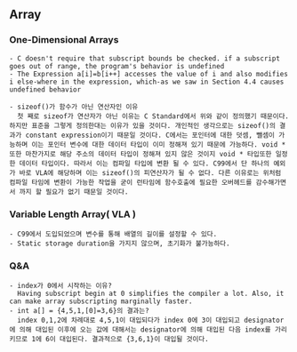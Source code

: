 ## Array ##

### One-Dimensional Arrays ###

    - C doesn't require that subscript bounds be checked. if a subscript goes out of range, the program's behavior is undefined
    - The Expression a[i]=b[i++] accesses the value of i and also modifies i else-where in the expression, which-as we saw in Section 4.4 causes undefined behavior

    - sizeof()가 함수가 아닌 연산자인 이유
      첫 째로 sizeof가 연산자가 아닌 이유는 C Standard에서 위와 같이 정의했기 때문이다. 하지만 표준을 그렇게 정의한대는 이유가 있을 것이다. 개인적인 생각으로는 sizeof()의 결과가 constant expression이기 때문일 것이다. C에서는 포인터에 대한 덧셈, 뺄셈이 가능하며 이는 포인터 변수에 대한 데이터 타입이 이미 정해져 있기 때문에 가능하다. void * 또한 마찬가지로 해당 주소의 데이터 타입이 정해져 있지 않은 것이지 void * 타입또한 일정한 데이터 타입이다. 따라서 이는 컴파일 타입에 변환 될 수 있다. C99에서 단 하나의 예외가 바로 VLA에 해당하며 이는 sizeof()의 피연산자가 될 수 없다. 다른 이유로는 위처럼 컴파일 타임에 변환이 가능한 작업을 굳이 런타임에 함수호출에 필요한 오버헤드를 감수해가면서 까지 할 필요가 없기 때문일 것이다.

### Variable Length Array( VLA ) ###

    - C99에서 도입되었으며 변수를 통해 배열의 길이를 설정할 수 있다.
    - Static storage duration을 가지지 않으며, 초기화가 불가능하다.

### Q&A ###

    - index가 0에서 시작하는 이유?
      Having subscript begin at 0 simplifies the compiler a lot. Also, it can make array subscripting marginally faster.
    - int a[] = {4,5,1,[0]=3,6}의 결과는?
      index 0,1,2에 차례대로 4,5,1이 대입되다가 index 0에 3이 대입되고 designator에 의해 대입된 이후에 오는 값에 대해서는 designator에 의해 대입된 다음 index를 가리키므로 1에 6이 대입된다. 결과적으로 {3,6,1}이 대입될 것이다. 


